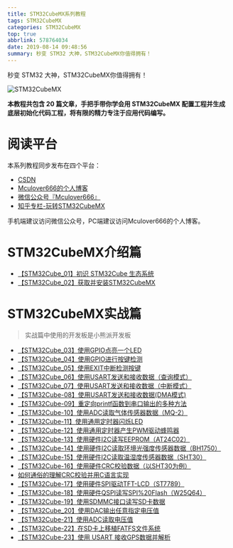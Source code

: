 ```yaml
---
title: STM32CubeMX系列教程
tags: STM32CubeMX
categories: STM32CubeMX
top: true
abbrlink: 578764034
date: 2019-08-14 09:48:56
summary: 秒变 STM32 大神，STM32CubeMX你值得拥有！
---
```


秒变 STM32 大神，STM32CubeMX你值得拥有！

![STM32CubeMX](http://mculover666.cn/image/20190906/ieVVbmjhuNm8.jpg?imageslim)

<!--more-->

**本教程共包含 20 篇文章，手把手带你学会用 STM32CubeMX 配置工程并生成底层初始化代码工程，将有限的精力专注于应用代码编写。**

# 阅读平台

本系列教程同步发布在四个平台：

- [CSDN](https://blog.csdn.net/Mculover666)
- [Mculover666的个人博客](https://www.mculover666.cn/posts/578764034/)
- [微信公众号『Mculover666』]()
- [知乎专栏-玩转STM32CubeMX](https://zhuanlan.zhihu.com/stm32cube)

手机端建议访问微信公众号，PC端建议访问Mculover666的个人博客。

# STM32CubeMX介绍篇

- [【STM32Cube_01】初识 STM32Cube 生态系统](http://www.mculover666.cn/posts/1350058916/)
- [【STM32Cube_02】获取并安装STM32CubeMX](http://www.mculover666.cn/posts/2106737533/)

# STM32CubeMX实战篇

>实战篇中使用的开发板是小熊派开发板

- [【STM32Cube_03】使用GPIO点亮一个LED](http://www.mculover666.cn/posts/2046075734/)
- [【STM32Cube_04】使用GPIO进行按键检测](http://www.mculover666.cn/posts/1763774108/)
- [【STM32Cube_05】使用EXIT中断检测按键](http://www.mculover666.cn/posts/2504113390/)
- [【STM32Cube_06】使用USART发送和接收数据（查询模式）](http://www.mculover666.cn/posts/2064921339/)
- [【STM32Cube_07】使用USART发送和接收数据（中断模式）](http://www.mculover666.cn/posts/1803605667/)
- [【STM32Cube-08】使用USART发送和接收数据(DMA模式)](http://www.mculover666.cn/posts/1606619423/)
- [【STM32Cube-09】重定向printf函数到串口输出的多种方法](http://www.mculover666.cn/posts/2251182441/)
- [【STM32Cube-10】使用ADC读取气体传感器数据（MQ-2）](http://www.mculover666.cn/posts/1249993360/)
- [【STM32Cube-11】使用通用定时器闪烁LED](http://www.mculover666.cn/posts/1598873035/)
- [【STM32Cube-12】使用通用定时器产生PWM驱动蜂鸣器](http://www.mculover666.cn/posts/650884631/)
- [【STM32Cube-13】使用硬件I2C读写EEPROM（AT24C02）](http://www.mculover666.cn/posts/3523891062/)
- [【STM32Cube-14】使用硬件I2C读取环境光强度传感器数据（BH1750）](http://www.mculover666.cn/posts/1561092257/)
- [【STM32Cube-15】使用硬件I2C读取温湿度传感器数据（SHT30）](http://www.mculover666.cn/posts/2508748577/)
- [【STM32Cube-16】使用硬件CRC校验数据（以SHT30为例）](http://www.mculover666.cn/posts/842429667/)
- [如何通俗的理解CRC校验并用C语言实现](http://www.mculover666.cn/posts/1935373145/)
- [【STM32Cube-17】使用硬件SPI驱动TFT-LCD（ST7789）](http://www.mculover666.cn/posts/4251315252/)
- [【STM32Cube-18】使用硬件QSPI读写SPI%20Flash（W25Q64）](http://www.mculover666.cn/posts/1294047065/)
- [【STM32Cube-19】使用SDMMC接口读写SD卡数据](http://www.mculover666.cn/posts/3022954032/)
- [【STM32Cube_20】使用DAC输出任意指定电压值](http://www.mculover666.cn/posts/2707806886/)
- [【STM32Cube-21】使用ADC读取电压值](http://www.mculover666.cn/posts/862377868/)
- [【STM32Cube-22】在SD卡上移植FATFS文件系统](http://www.mculover666.cn/posts/2214138023/)
- [【STM32Cube-23】使用 USART 接收GPS数据并解析](http://www.mculover666.cn/posts/3463670498/)






